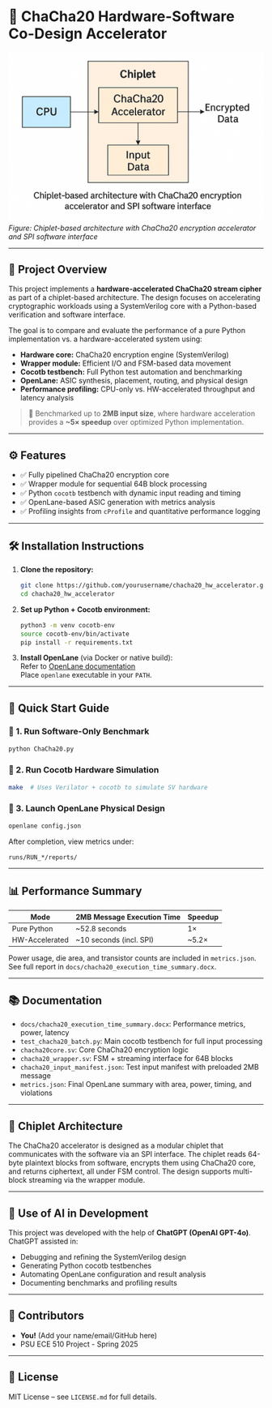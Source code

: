 # 🔐 ChaCha20 Hardware-Software Co-Design Accelerator

![Chiplet Architecture](docs/architecture_diagram.png)  
*Figure: Chiplet-based architecture with ChaCha20 encryption accelerator and SPI software interface*

---

## 📌 Project Overview

This project implements a **hardware-accelerated ChaCha20 stream cipher** as part of a chiplet-based architecture. The design focuses on accelerating cryptographic workloads using a SystemVerilog core with a Python-based verification and software interface.

The goal is to compare and evaluate the performance of a pure Python implementation vs. a hardware-accelerated system using:

- **Hardware core:** ChaCha20 encryption engine (SystemVerilog)
- **Wrapper module:** Efficient I/O and FSM-based data movement
- **Cocotb testbench:** Full Python test automation and benchmarking
- **OpenLane:** ASIC synthesis, placement, routing, and physical design
- **Performance profiling:** CPU-only vs. HW-accelerated throughput and latency analysis

> 🧪 Benchmarked up to **2MB input size**, where hardware acceleration provides a **~5× speedup** over optimized Python implementation.

---

## ⚙️ Features

- ✅ Fully pipelined ChaCha20 encryption core
- ✅ Wrapper module for sequential 64B block processing
- ✅ Python `cocotb` testbench with dynamic input reading and timing
- ✅ OpenLane-based ASIC generation with metrics analysis
- ✅ Profiling insights from `cProfile` and quantitative performance logging

---

## 🛠️ Installation Instructions

1. **Clone the repository:**
   ```bash
   git clone https://github.com/yourusername/chacha20_hw_accelerator.git
   cd chacha20_hw_accelerator
   ```

2. **Set up Python + Cocotb environment:**
   ```bash
   python3 -m venv cocotb-env
   source cocotb-env/bin/activate
   pip install -r requirements.txt
   ```

3. **Install OpenLane** (via Docker or native build):  
   Refer to [OpenLane documentation](https://github.com/The-OpenROAD-Project/OpenLane)  
   Place `openlane` executable in your `PATH`.

---

## 🚀 Quick Start Guide

### 🔧 1. Run Software-Only Benchmark

```bash
python ChaCha20.py
```

### 🔬 2. Run Cocotb Hardware Simulation

```bash
make  # Uses Verilator + cocotb to simulate SV hardware
```

### 🧱 3. Launch OpenLane Physical Design

```bash
openlane config.json
```

After completion, view metrics under:

```
runs/RUN_*/reports/
```

---

## 📊 Performance Summary

| Mode              | 2MB Message Execution Time | Speedup |
|-------------------|----------------------------|---------|
| Pure Python       | ~52.8 seconds              | 1×      |
| HW-Accelerated    | ~10 seconds (incl. SPI)    | ~5.2×   |

Power usage, die area, and transistor counts are included in `metrics.json`. See full report in `docs/chacha20_execution_time_summary.docx`.

---

## 📚 Documentation

- `docs/chacha20_execution_time_summary.docx`: Performance metrics, power, latency
- `test_chacha20_batch.py`: Main cocotb testbench for full input processing
- `chacha20core.sv`: Core ChaCha20 encryption logic
- `chacha20_wrapper.sv`: FSM + streaming interface for 64B blocks
- `chacha20_input_manifest.json`: Test input manifest with preloaded 2MB message
- `metrics.json`: Final OpenLane summary with area, power, timing, and violations

---

## 🧩 Chiplet Architecture

The ChaCha20 accelerator is designed as a modular chiplet that communicates with the software via an SPI interface. The chiplet reads 64-byte plaintext blocks from software, encrypts them using ChaCha20 core, and returns ciphertext, all under FSM control. The design supports multi-block streaming via the wrapper module.

---

## 🤖 Use of AI in Development

This project was developed with the help of **ChatGPT (OpenAI GPT-4o)**. ChatGPT assisted in:
- Debugging and refining the SystemVerilog design
- Generating Python cocotb testbenches
- Automating OpenLane configuration and result analysis
- Documenting benchmarks and profiling results

---

## 🧠 Contributors

- **You!** (Add your name/email/GitHub here)
- PSU ECE 510 Project - Spring 2025

---

## 📄 License

MIT License – see `LICENSE.md` for full details.
